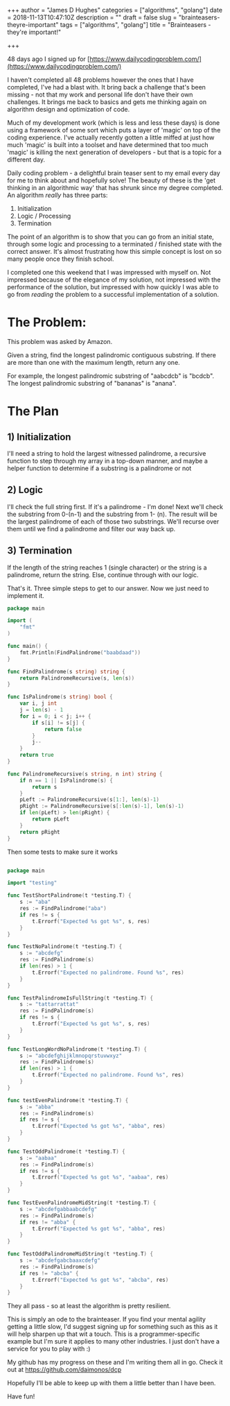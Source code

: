+++
author = "James D Hughes"
categories = ["algorithms", "golang"]
date = 2018-11-13T10:47:10Z
description = ""
draft = false
slug = "brainteasers-theyre-important"
tags = ["algorithms", "golang"]
title = "Brainteasers - they're important!"

+++


48 days ago I signed up for [https://www.dailycodingproblem.com/](https://www.dailycodingproblem.com/)

I haven't completed all 48 problems however the ones that I have completed, I've had a blast with.  It bring back a challenge that's been missing - not that my work and personal life don't have their own challenges.  It brings me back to basics and gets me thinking again on algorithm design and optimization of code.

Much of my development work (which is less and less these days) is done using a framework of some sort which puts a layer of 'magic' on top of the coding experience.  I've actually recently gotten a little miffed at just how much 'magic' is built into a toolset and have determined that too much 'magic' is killing the next generation of developers - but that is a topic for a different day.

Daily coding problem - a delightful brain teaser sent to my email every day for me to think about and hopefully solve! The beauty of these is the 'get thinking in an algorithmic way' that has shrunk since my degree completed.  An algorithm _really_ has three parts:

1. Initialization
2. Logic / Processing
3. Termination

The point of an algorithm is to show that you can go from an initial state, through some logic and processing to a terminated / finished state with the correct answer.  It's almost frustrating how this simple concept is lost on so many people once they finish school.

I completed one this weekend that I was impressed with myself on.  Not impressed because of the elegance of my solution, not impressed with the performance of the solution, but impressed with how quickly I was able to go from _reading_ the problem to a successful implementation of a solution.

# The Problem:

This problem was asked by Amazon.

Given a string, find the longest palindromic contiguous substring. If there are more than one with the maximum length, return any one.

For example, the longest palindromic substring of "aabcdcb" is "bcdcb". The longest palindromic substring of "bananas" is "anana".

# The Plan

## 1) Initialization

I'll need a string to hold the largest witnessed palindrome, a recursive function to step through my array in a top-down manner, and maybe a helper function to determine if a substring is a palindrome or not

## 2) Logic

I'll check the full string first. If it's a palindrome - I'm done! Next we'll check the substring from 0-(n-1) and the substring from 1- (n). The result will be the largest palindrome of each of those two substrings.  We'll recurse over them until we find a palindrome and filter our way back up.

## 3) Termination

If the length of the string reaches 1 (single character) or the string is a palindrome, return the string. Else, continue through with our logic.

That's it.  Three simple steps to get to our answer. Now we just need to implement it.

```go
package main

import (
	"fmt"
)

func main() {
	fmt.Println(FindPalindrome("baabdaad"))
}

func FindPalindrome(s string) string {
	return PalindromeRecursive(s, len(s))
}

func IsPalindrome(s string) bool {
	var i, j int
	j = len(s) - 1
	for i = 0; i < j; i++ {
		if s[i] != s[j] {
			return false
		}
		j--
	}
	return true
}

func PalindromeRecursive(s string, n int) string {
	if n == 1 || IsPalindrome(s) {
		return s
	}
	pLeft := PalindromeRecursive(s[1:], len(s)-1)
	pRight := PalindromeRecursive(s[:len(s)-1], len(s)-1)
	if len(pLeft) > len(pRight) {
		return pLeft
	}
	return pRight
}
```

Then some tests to make sure it works

```go

package main

import "testing"

func TestShortPalindrome(t *testing.T) {
	s := "aba"
	res := FindPalindrome("aba")
	if res != s {
		t.Errorf("Expected %s got %s", s, res)
	}
}

func TestNoPalindrome(t *testing.T) {
	s := "abcdefg"
	res := FindPalindrome(s)
	if len(res) > 1 {
		t.Errorf("Expected no palindrome. Found %s", res)
	}
}

func TestPalindromeIsFullString(t *testing.T) {
	s := "tattarrattat"
	res := FindPalindrome(s)
	if res != s {
		t.Errorf("Expected %s got %s", s, res)
	}
}

func TestLongWordNoPalindrome(t *testing.T) {
	s := "abcdefghijklmnopqrstuvwxyz"
	res := FindPalindrome(s)
	if len(res) > 1 {
		t.Errorf("Expected no palindrome. Found %s", res)
	}
}

func testEvenPalindrome(t *testing.T) {
	s := "abba"
	res := FindPalindrome(s)
	if res != s {
		t.Errorf("Expected %s got %s", "abba", res)
	}
}

func TestOddPalindrome(t *testing.T) {
	s := "aabaa"
	res := FindPalindrome(s)
	if res != s {
		t.Errorf("Expected %s got %s", "aabaa", res)
	}
}

func TestEvenPalindromeMidString(t *testing.T) {
	s := "abcdefgabbaabcdefg"
	res := FindPalindrome(s)
	if res != "abba" {
		t.Errorf("Expected %s got %s", "abba", res)
	}
}

func TestOddPalindromeMidString(t *testing.T) {
	s := "abcdefgabcbaaxcdefg"
	res := FindPalindrome(s)
	if res != "abcba" {
		t.Errorf("Expected %s got %s", "abcba", res)
	}
}
```

They all pass - so at least the algorithm is pretty resilient.

This is simply an ode to the brainteaser.  If you find your mental agility getting a little slow, I'd suggest signing up for something such as this as it will help sharpen up that wit a touch.  This is a programmer-specific example but I'm sure it applies to many other industries. I just don't have a service for you to play with :)

My github has my progress on these and I'm writing them all in go. Check it out at https://github.com/daimonos/dcp

Hopefully I'll be able to keep up with them a little better than I have been.

Have fun!



